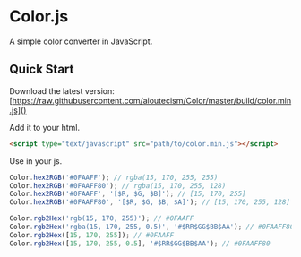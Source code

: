 # Color.js

A simple color converter in JavaScript.

## Quick Start

Download the latest version:
[https://raw.githubusercontent.com/aioutecism/Color/master/build/color.min.js]()

Add it to your html.

```html
<script type="text/javascript" src="path/to/color.min.js"></script>
```

Use in your js.

```js
Color.hex2RGB('#0FAAFF'); // rgba(15, 170, 255, 255)
Color.hex2RGB('#0FAAFF80'); // rgba(15, 170, 255, 128)
Color.hex2RGB('#0FAAFF', '[$R, $G, $B]'); // [15, 170, 255]
Color.hex2RGB('#0FAAFF80', '[$R, $G, $B, $A]'); // [15, 170, 255, 128]

Color.rgb2Hex('rgb(15, 170, 255)'); // #0FAAFF
Color.rgb2Hex('rgba(15, 170, 255, 0.5)', '#$RR$GG$BB$AA'); // #0FAAFF80
Color.rgb2Hex([15, 170, 255]); // #0FAAFF
Color.rgb2Hex([15, 170, 255, 0.5], '#$RR$GG$BB$AA'); // #0FAAFF80
```
